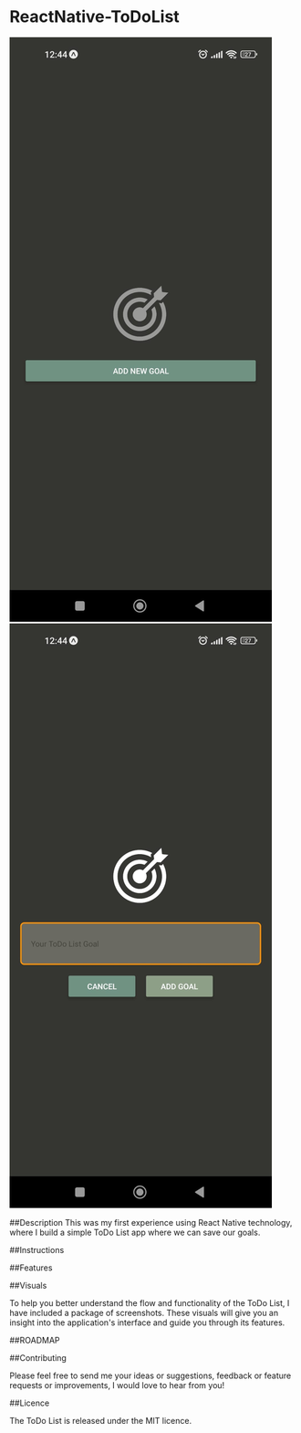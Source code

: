 # ReactNative-ToDoList

![image](https://github.com/G-don/ReactNative-ToDoList/blob/master/VISUALS/1.png)
![image](https://github.com/G-don/ReactNative-ToDoList/blob/master/VISUALS/2.png)




##Description
This was my first experience using React Native technology, where I build a simple ToDo List app where we can save our goals. 


##Instructions




##Features



##Visuals

To help you better understand the flow and functionality of the ToDo List, I have included a package of screenshots. These visuals will give you an insight into the application's interface and guide you through its features.

##ROADMAP



##Contributing

Please feel free to send me your ideas or suggestions, feedback or feature requests or improvements, I would love to hear from you! 

##Licence

The ToDo List is released under the MIT licence. 
